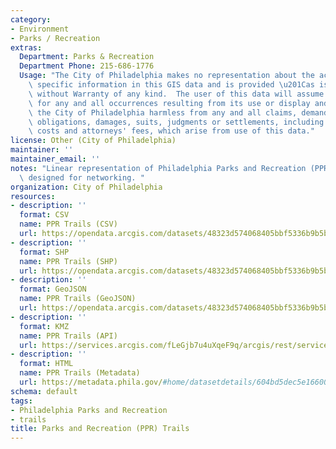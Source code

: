 ```yaml
---
category:
- Environment
- Parks / Recreation
extras:
  Department: Parks & Recreation
  Department Phone: 215-686-1776
  Usage: "The City of Philadelphia makes no representation about the accuracy of any\
    \ specific information in this GIS data and is provided \u201Cas is\u201D and\
    \ without Warranty of any kind.  The user of this data will assume complete responsibility\
    \ for any and all occurrences resulting from its use or display and will hold\
    \ the City of Philadelphia harmless from any and all claims, demands, liabilities,\
    \ obligations, damages, suits, judgments or settlements, including reasonable\
    \ costs and attorneys' fees, which arise from use of this data."
license: Other (City of Philadelphia)
maintainer: ''
maintainer_email: ''
notes: "Linear representation of Philadelphia Parks and Recreation (PPR) trails. Not\
  \ designed for networking. "
organization: City of Philadelphia
resources:
- description: ''
  format: CSV
  name: PPR Trails (CSV)
  url: https://opendata.arcgis.com/datasets/48323d574068405bbf5336b9b5b29455_0.csv
- description: ''
  format: SHP
  name: PPR Trails (SHP)
  url: https://opendata.arcgis.com/datasets/48323d574068405bbf5336b9b5b29455_0.zip
- description: ''
  format: GeoJSON
  name: PPR Trails (GeoJSON)
  url: https://opendata.arcgis.com/datasets/48323d574068405bbf5336b9b5b29455_0.geojson
- description: ''
  format: KMZ
  name: PPR Trails (API)
  url: https://services.arcgis.com/fLeGjb7u4uXqeF9q/arcgis/rest/services/Existing_Trails/FeatureServer/0/query?where=1%3D1
- description: ''
  format: HTML
  name: PPR Trails (Metadata)
  url: https://metadata.phila.gov/#home/datasetdetails/604bd5dec5e166001b6a53de/representationdetails/604bd5dfc5e166001b6a53e2/
schema: default
tags:
- Philadelphia Parks and Recreation
- trails
title: Parks and Recreation (PPR) Trails
---
```

